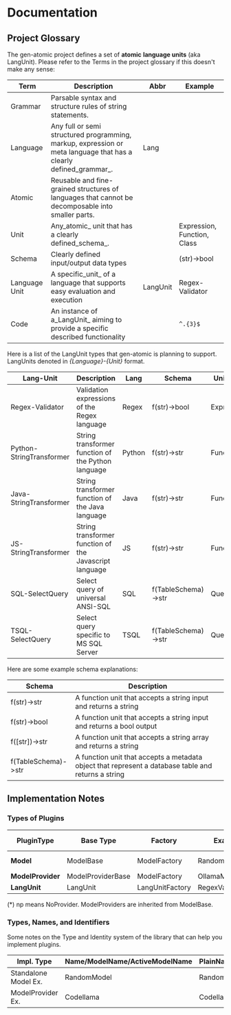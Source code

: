 # Documentation

## Project Glossary

The gen-atomic project defines a set of **atomic** **language units** (aka LangUnit). Please refer to the Terms in the project glossary if this doesn't make any sense:


| Term          | Description                                                                                                       | Abbr     | Example                     |
| --------------- | ------------------------------------------------------------------------------------------------------------------- | ---------- | ----------------------------- |
| Grammar       | Parsable syntax and structure rules of string statements.                                                         |          |                             |
| Language      | Any full or semi structured programming, markup, expression or meta language that has a clearly defined_grammar_. | Lang     |                             |
| Atomic        | Reusable and fine-grained structures of languages that cannot be decomposable into smaller parts.                 |          |                             |
| Unit          | Any_atomic_ unit that has a clearly defined_schema_.                                                              |          | Expression, Function, Class |
| Schema        | Clearly defined input/output data types                                                                           |          | (str)->bool                 |
| Language Unit | A specific_unit_ of a language that supports easy evaluation and execution                                        | LangUnit | Regex-Validator             |
| Code          | An instance of a_LangUnit_ aiming to provide a specific described functionality                                   |          | `^.{3}$`                    |

Here is a list of the LangUnit types that gen-atomic is planning to support. LangUnits denoted in _{Language}-{Unit}_ format.


| Lang-Unit                | Description                                            | Lang   | Schema              | UnitType   | Example                               |
| -------------------------- | -------------------------------------------------------- | -------- | --------------------- | ------------ | --------------------------------------- |
| Regex-Validator          | Validation expressions of the Regex language           | Regex  | f(str)->bool        | Expression | `^.{3}$`                              |
| Python-StringTransformer | String transformer function of the Python language     | Python | f(str)->str         | Function   | `def(x:str):return "Transformed" + x` |
| Java-StringTransformer   | String transformer function of the Java language       | Java   | f(str)->str         | Function   | `f(x){return "Transformed" + x;}`     |
| JS-StringTransformer     | String transformer function of the Javascript language | JS     | f(str)->str         | Function   | `f(x){return "Transformed" + x;}`     |
| SQL-SelectQuery          | Select query of universal ANSI-SQL                     | SQL    | f(TableSchema)->str | Query      | `select * from members`               |
| TSQL-SelectQuery         | Select query specific to MS SQL Server                 | TSQL   | f(TableSchema)->str | Query      | `select TOP 10 * from members`        |

Here are some example schema explanations:


| Schema              | Description                                                                                         |
| --------------------- | ----------------------------------------------------------------------------------------------------- |
| f(str)->str         | A function unit that accepts a string input and returns a string                                    |
| f(str)->bool        | A function unit that accepts a string input and returns a bool output                               |
| f([str])->str       | A function unit that accepts a string array and returns a string                                    |
| f(TableSchema)->str | A function unit that accepts a metadata object that represent a database table and returns a string |

## Implementation Notes

### Types of Plugins


| PluginType        | Base Type         | Factory         | Example(s)          | Example Key | Desc. |
| ------------------- | ------------------- | ----------------- | --------------------- | ------------- | ------- |
| **Model**         | ModelBase         | ModelFactory    | RandomModel         | np-random   |       |
| **ModelProvider** | ModelProviderBase | ModelFactory    | OllamaModelProvider | ol          |       |
| **LangUnit**      | LangUnit          | LangUnitFactory | RegexVal, SqlSelect | _n/a_       |       |

(*) np means NoProvider. ModelProviders are inherited from ModelBase.

### Types, Names, and Identifiers

Some notes on the Type and Identity system of the library that can help you implement plugins.


| Impl. Type           | Name/ModelName/ActiveModelName | PlainName  | TypeName                                                 | Key          | ConfigName | ConfigKey    |
| ---------------------- |--------------------------------| ------------ | ---------------------------------------------------------- | -------------- | ------------ | -------------- |
| Standalone Model Ex. | RandomModel                    | Random     | models.RandomModel.RandomModel                           | np-random    | _n\a_      | np-random    |
| ModelProvider Ex.    | Codellama                     | Codellama | models.providers.OllamaModelProvider.OllamaModelProvider | ol-codellama | _n\a_      | ol-random:7b |
